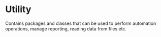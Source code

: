 # Utility

Contains packages and classes that can be used to perform automation operations, manage reporting, reading data from files etc.